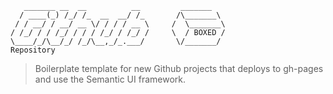 ```
   _______ __  __          __         _______
  / ____(_) /_/ /_  __  __/ /_       /\_______\        
 / / __/ / __/ __ \/ / / / __ \     /  \_______\
/ /_/ / / /_/ / / / /_/ / /_/ /     \  / BOXED /
\____/_/\__/_/ /_/\__,_/_.___/       \/_______/
Repository                          

```
> Boilerplate template for new Github projects that deploys to gh-pages and use the Semantic UI framework.
